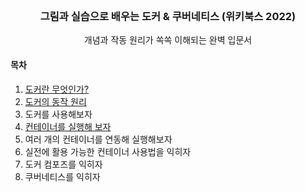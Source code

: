 <!-- PROJECT LOGO -->
<br />
<div align="center">
  <h3 align="center">그림과 실습으로 배우는 도커 &amp; 쿠버네티스 (위키북스 2022)</h3>

  <p align="center">
    개념과 작동 원리가 쏙쏙 이해되는 완벽 입문서
    <br />
  </p>
</div>

<!-- TABLE OF CONTENTS -->
#### 목차
1. [도커란 무엇인가?](1-도커란-무엇인가/README.md)
2. [도커의 동작 원리](2-도커의-동작-원리/README.md)
3. 도커를 사용해보자
4. [컨테이너를 실행해 보자](4-컨테이너를-실행해-보자/README.md)
5. 여러 개의 컨테이너를 연동해 실행해보자
6. 실전에 활용 가능한 컨테이너 사용법을 익히자
7. 도커 컴포즈를 익히자
8. 쿠버네티스를 익히자
